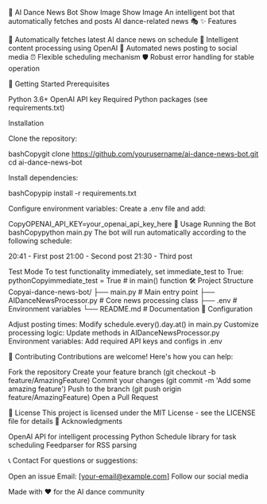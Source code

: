 🤖 AI Dance News Bot
Show Image
Show Image
An intelligent bot that automatically fetches and posts AI dance-related news 🎭
✨ Features

🔄 Automatically fetches latest AI dance news on schedule
🧠 Intelligent content processing using OpenAI
📢 Automated news posting to social media
⏰ Flexible scheduling mechanism
🛡️ Robust error handling for stable operation

🚀 Getting Started
Prerequisites

Python 3.6+
OpenAI API key
Required Python packages (see requirements.txt)

Installation

Clone the repository:

bashCopygit clone https://github.com/yourusername/ai-dance-news-bot.git
cd ai-dance-news-bot

Install dependencies:

bashCopypip install -r requirements.txt

Configure environment variables:
Create a .env file and add:

CopyOPENAI_API_KEY=your_openai_api_key_here
🎯 Usage
Running the Bot
bashCopypython main.py
The bot will run automatically according to the following schedule:

20:41 - First post
21:00 - Second post
21:30 - Third post

Test Mode
To test functionality immediately, set immediate_test to True:
pythonCopyimmediate_test = True  # in main() function
🛠 Project Structure
Copyai-dance-news-bot/
├── main.py              # Main entry point
├── AIDanceNewsProcessor.py  # Core news processing class
├── .env                 # Environment variables
└── README.md           # Documentation
📝 Configuration

Adjust posting times: Modify schedule.every().day.at() in main.py
Customize processing logic: Update methods in AIDanceNewsProcessor.py
Environment variables: Add required API keys and configs in .env

🤝 Contributing
Contributions are welcome! Here's how you can help:

Fork the repository
Create your feature branch (git checkout -b feature/AmazingFeature)
Commit your changes (git commit -m 'Add some amazing feature')
Push to the branch (git push origin feature/AmazingFeature)
Open a Pull Request

📄 License
This project is licensed under the MIT License - see the LICENSE file for details
🙏 Acknowledgments

OpenAI API for intelligent processing
Python Schedule library for task scheduling
Feedparser for RSS parsing

📞 Contact
For questions or suggestions:

Open an issue
Email: [your-email@example.com]
Follow our social media


Made with ❤️ for the AI dance community
